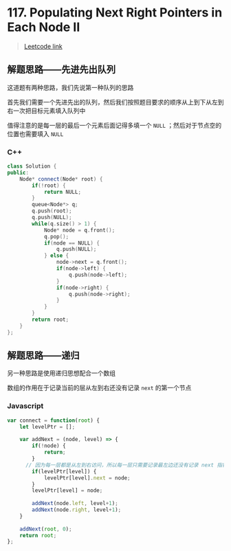 # 117. Populating Next Right Pointers in Each Node II

> [Leetcode link](https://leetcode.com/problems/populating-next-right-pointers-in-each-node-ii/)



## 解题思路——先进先出队列

这道题有两种思路，我们先说第一种队列的思路

首先我们需要一个先进先出的队列，然后我们按照题目要求的顺序从上到下从左到右一次把目标元素填入队列中

值得注意的是每一层的最后一个元素后面记得多填一个 `NULL` ；然后对于节点空的位置也需要填入 `NULL`



### C++

```cpp
class Solution {
public:
    Node* connect(Node* root) {
        if(!root) {
            return NULL;
        }
        queue<Node*> q;
        q.push(root);
        q.push(NULL);
        while(q.size() > 1) {
            Node* node = q.front();
            q.pop();
            if(node == NULL) {
                q.push(NULL);
            } else {
                node->next = q.front();
                if(node->left) {
                    q.push(node->left);
                }
                if(node->right) {
                    q.push(node->right);
                }
            }
        }
        return root;
    }
};
```



## 解题思路——递归

另一种思路是使用递归思想配合一个数组

数组的作用在于记录当前的层从左到右还没有记录 `next` 的第一个节点



### Javascript

```js
var connect = function(root) {
    let levelPtr = [];
    
    var addNext = (node, level) => {
        if(!node) {
            return;
        }
      // 因为每一层都是从左到右访问，所以每一层只需要记录最左边还没有记录 next 指针的元素就好
        if(levelPtr[level]) {
            levelPtr[level].next = node;
        }
        levelPtr[level] = node;
        
        addNext(node.left, level+1);
        addNext(node.right, level+1);
    }
    
    addNext(root, 0);
    return root;
};
```

